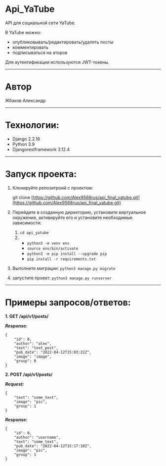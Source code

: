 # Api_YaTube
API для социальной сети YaTube.

В YaTube можно:
* опубликовывать/редактировать/удалять посты
* комментировать
* подписываться на аторов 

Для аутентификации используются JWT-токены.
___

# Автор
Жбаков Александр
___

# Технологии:
* Django 2.2.16
* Python 3.9
* Djangorestframework 3.12.4

___

# Запуск проекта:

1. Клонируйте репозитроий с проектом:

    git clone [https://github.com/Alex9568rus/api_final_yatube.git](https://github.com/Alex9568rus/api_final_yatube.git)
2. Перейдите в созданную директорию, установите виртуальное окружение, активируйте его и установите необходимые зависимости:
    1. `cd api_yatube`
    2. - `python3 -m venv env`
       - `source env/bin/activate`
       - `python3 -m pip install --upgrade pip`
       - `pip install -r requirements.txt`
3. Выполните миграции:
    `python3 manage.py migrate`
4. запустите проект:
    `python3 manage.py runserver`
____

# Примеры запросов/ответов:

**1. GET /api/v1/posts/**

***Response:***
    
```
{
    "id": 0,
    "author": "alex",
    "text": "text_post",
    "pub_date": "2022-04-12T15:03:22Z",
    "image": "image",
    "group": 0
}
```

**2. POST /api/v1/posts/**

***Request:***
    
```
{
    "text": "some_text",
    "image": "pic",
    "group": 1
}
```

***Response:***

```
{
    "id": 0,
    "author": "username",
    "text": "some_text",
    "pub_date": "2022-04-12T15:17:10Z",
    "image": "pic",
    "group": 1
}
```
